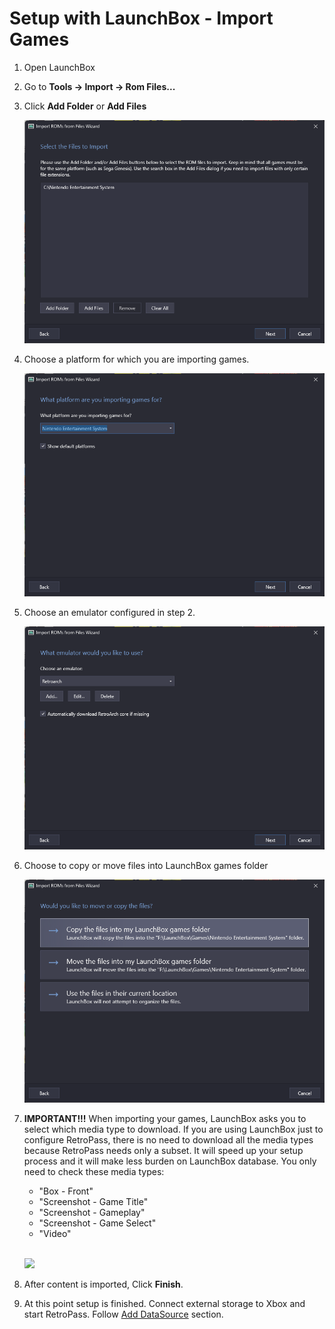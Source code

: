 # Setup with LaunchBox - Import Games

1. Open LaunchBox
1. Go to **Tools -> Import -> Rom Files...**
1. Click **Add Folder** or **Add Files**
    
    ![](/Docs/setup_launchbox_import_add.png)
    
1. Choose a platform for which you are importing games.

    ![](/Docs/setup_launchbox_import_platform.png)

1. Choose an emulator configured in step 2.

    ![](/Docs/setup_launchbox_import_emulator.png)

1. Choose to copy or move files into LaunchBox games folder

    ![](/Docs/setup_launchbox_import_copy.png)

1. **IMPORTANT!!!** When importing your games, LaunchBox asks you to select which media type to download. If you are using LaunchBox just to configure RetroPass, there is no need to download all the media types because RetroPass needs only a subset. It will speed up your setup process and it will make less burden on LaunchBox database. You only need to check these media types:
    - "Box - Front" 
    - "Screenshot - Game Title"
    - "Screenshot - Gameplay"
    - "Screenshot - Game Select"
    - "Video"
  
  	<br>![](/Docs/media_types.png)
1. After content is imported, Click **Finish**.
1. At this point setup is finished. Connect external storage to Xbox and start RetroPass. Follow [Add DataSource](/Docs/SettingsDataSources.md) section.